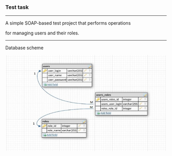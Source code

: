 ### Test task

---

A simple SOAP-based test project that performs operations 

for managing users and their roles.

---

Database scheme
<div align="center">
  <img src="https://github.com/shvetsov-as/test-task/blob/master/scheme.JPG" width="500" height="300"/>
</div>
